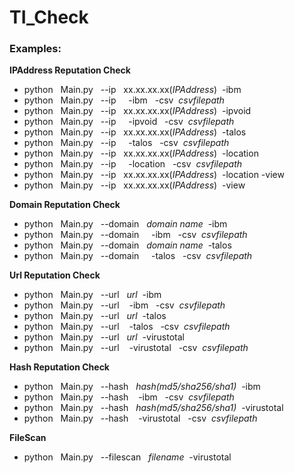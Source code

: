 # TI_Check

### Examples:
**IPAddress Reputation Check**<br/>
- python &nbsp; Main.py &nbsp; --ip &nbsp; xx.xx.xx.xx(_IPAddress_)&nbsp;  -ibm<br/>
- python &nbsp; Main.py &nbsp; --ip &nbsp; &nbsp; -ibm &nbsp;  -csv&nbsp; _csvfilepath_ <br/>
- python &nbsp; Main.py &nbsp; --ip &nbsp; xx.xx.xx.xx(_IPAddress_)&nbsp;  -ipvoid<br/>
- python &nbsp; Main.py &nbsp; --ip &nbsp; &nbsp; -ipvoid &nbsp; -csv&nbsp; _csvfilepath_<br/>
- python &nbsp; Main.py &nbsp; --ip &nbsp; xx.xx.xx.xx(_IPAddress_)&nbsp;  -talos<br/>
- python &nbsp; Main.py &nbsp; --ip &nbsp; &nbsp;  -talos &nbsp; -csv&nbsp; _csvfilepath_<br/>
- python &nbsp; Main.py &nbsp; --ip &nbsp; xx.xx.xx.xx(_IPAddress_)&nbsp;  -location<br/>
- python &nbsp; Main.py &nbsp; --ip &nbsp; &nbsp; -location &nbsp; -csv&nbsp; _csvfilepath_<br/>
- python &nbsp; Main.py &nbsp; --ip &nbsp; xx.xx.xx.xx(_IPAddress_)&nbsp;  -location -view <br/>
- python &nbsp; Main.py &nbsp; --ip &nbsp; xx.xx.xx.xx(_IPAddress_)&nbsp;  -view <br/>

**Domain Reputation Check**<br/>
- python &nbsp; Main.py &nbsp; --domain &nbsp; _domain name_&nbsp;  -ibm<br/>
- python &nbsp; Main.py &nbsp; --domain &nbsp; &nbsp; -ibm &nbsp; -csv&nbsp; _csvfilepath_<br/>
- python &nbsp; Main.py &nbsp; --domain &nbsp; _domain name_&nbsp;  -talos<br/>
- python &nbsp; Main.py &nbsp; --domain &nbsp; &nbsp; -talos &nbsp; -csv&nbsp; _csvfilepath_<br/>

**Url Reputation Check**<br/>
- python &nbsp; Main.py &nbsp; --url &nbsp; _url_&nbsp; -ibm<br/>
- python &nbsp; Main.py &nbsp; --url &nbsp;&nbsp; -ibm &nbsp; -csv&nbsp; _csvfilepath_<br/>
- python &nbsp; Main.py &nbsp; --url &nbsp; _url_&nbsp; -talos<br/>
- python &nbsp; Main.py &nbsp; --url &nbsp;&nbsp; -talos &nbsp; -csv&nbsp; _csvfilepath_<br/>
- python &nbsp; Main.py &nbsp; --url &nbsp; _url_&nbsp; -virustotal<br/>
- python &nbsp; Main.py &nbsp; --url &nbsp;&nbsp; -virustotal &nbsp; -csv&nbsp; _csvfilepath_<br/>

**Hash Reputation Check**<br/>
- python &nbsp; Main.py &nbsp; --hash &nbsp; _hash(md5/sha256/sha1)_&nbsp; -ibm<br/>
- python &nbsp; Main.py &nbsp; --hash &nbsp;&nbsp; -ibm &nbsp; -csv&nbsp; _csvfilepath_<br/>
- python &nbsp; Main.py &nbsp; --hash &nbsp; _hash(md5/sha256/sha1)_&nbsp; -virustotal<br/>
- python &nbsp; Main.py &nbsp; --hash &nbsp;&nbsp; -virustotal &nbsp; -csv&nbsp; _csvfilepath_<br/>

**FileScan**<br/>
- python &nbsp; Main.py &nbsp; --filescan &nbsp; _filename_&nbsp; -virustotal<br/>

